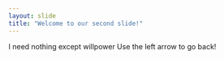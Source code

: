 ```yaml
---
layout: slide
title: "Welcome to our second slide!"
---
```

I need nothing except willpower
Use the left arrow to go back!
